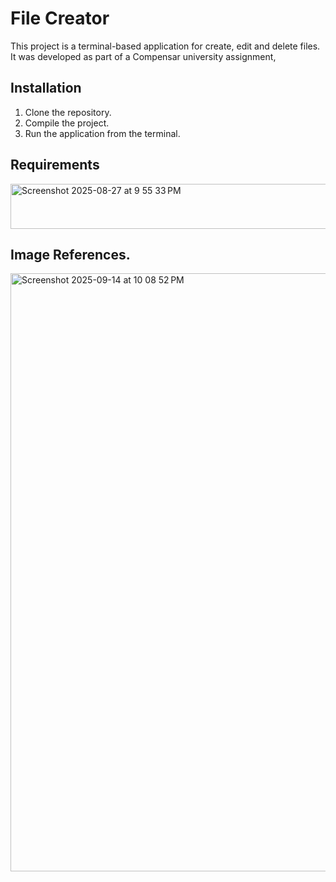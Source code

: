 # File Creator

This project is a terminal-based application for create, edit and delete files. It was developed as part of a Compensar university assignment,

## Installation

1. Clone the repository.
2. Compile the project.
3. Run the application from the terminal.

## Requirements

<img width="714" height="72" alt="Screenshot 2025-08-27 at 9 55 33 PM" src="https://github.com/user-attachments/assets/66ad6106-d5fa-4345-8ea1-c9fcfb7ed8d0" />

## Image References. 

<img width="1264" height="957" alt="Screenshot 2025-09-14 at 10 08 52 PM" src="https://github.com/user-attachments/assets/5e807f6b-2678-412c-af4f-75f87f1c9f63" />
